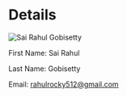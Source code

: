 # Details

![Sai Rahul Gobisetty](https://scontent-dfw1-1.xx.fbcdn.net/hphotos-xpf1/v/t1.0-9/1926706_10200536374130894_1059757167_n.jpg?oh=07963aad656314f89023f97451431fe5&oe=5658481F)

First Name: Sai Rahul <br>

Last Name: Gobisetty <br>

Email: rahulrocky512@gmail.com <br>


